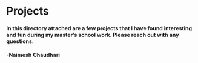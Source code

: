 # Projects


#### In this directory attached are a few projects that I have found interesting and fun during my master’s school work. Please reach out with any questions.

#### -Naimesh Chaudhari





